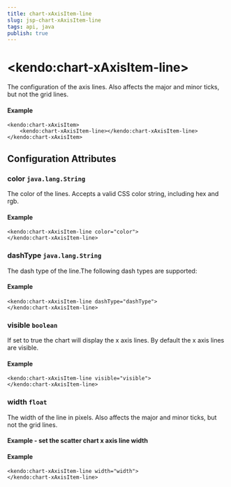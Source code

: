 ```yaml
---
title: chart-xAxisItem-line
slug: jsp-chart-xAxisItem-line
tags: api, java
publish: true
---
```


# \<kendo:chart-xAxisItem-line\>

The configuration of the axis lines. Also affects the major and minor ticks, but not the grid lines.

#### Example
    <kendo:chart-xAxisItem>
        <kendo:chart-xAxisItem-line></kendo:chart-xAxisItem-line>
    </kendo:chart-xAxisItem>

## Configuration Attributes

### color `java.lang.String`

The color of the lines. Accepts a valid CSS color string, including hex and rgb.

#### Example
    <kendo:chart-xAxisItem-line color="color">
    </kendo:chart-xAxisItem-line>

### dashType `java.lang.String`

The dash type of the line.The following dash types are supported:

#### Example
    <kendo:chart-xAxisItem-line dashType="dashType">
    </kendo:chart-xAxisItem-line>

### visible `boolean`

If set to true the chart will display the x axis lines. By default the x axis lines are visible.

#### Example
    <kendo:chart-xAxisItem-line visible="visible">
    </kendo:chart-xAxisItem-line>

### width `float`

The width of the line in pixels. Also affects the major and minor ticks, but not the grid lines.
#### Example - set the scatter chart x axis line width

#### Example
    <kendo:chart-xAxisItem-line width="width">
    </kendo:chart-xAxisItem-line>

 
